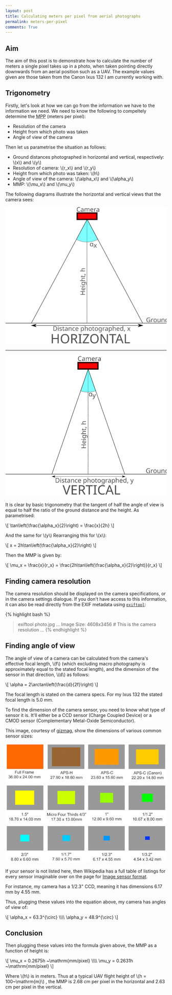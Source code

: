 ```yaml
---
layout: post
title: Calculating meters per pixel from aerial photographs
permalink: meters-per-pixel
comments: True
---
```


## Aim

The aim of this post is to demonstrate how to calculate the number of meters a single pixel takes up in a photo, when taken pointing directly downwards from an aerial position such as a UAV. The example values given are those taken from the Canon Ixus 132 I am currently working with.

<!--more-->

## Trigonometry

Firstly, let's look at how we can go from the information we have to the information we need. We need to know the following to compeltely determine the <abbr title="Meters Per Pixel">MPP</abbr> (meters per pixel):

* Resolution of the camera
* Height from which photo was taken
* Angle of view of the camera

Then let us parametrise the situation as follows:

* Ground distances photographed in horizontal and vertical, respectively: \\(x\\) and \\(y\\)
* Resolution of camera: \\(r_x\\) and \\(r_y\\)
* Height from which photo was taken: \\(h\\)
* Angle of view of the camera: \\(\\alpha_x\\) and \\(\\alpha_y\\)
* MMP: \\(\\mu_x\\) and \\(\\mu_y\\)

The following diagrams illustrate the horizontal and vertical views that the camera sees:

![horizontal view](/public/media/meters-per-pixel/horizontal_view.svg)

-----

![vertical view](/public/media/meters-per-pixel/vertical_view.svg)

It is clear by basic trigonometry that the tangent of half the angle of view is equal to half the ratio of the ground distance and the height. As parametrised:

\\[ \\tan\\left(\\frac{\\alpha_x}{2}\\right) = \\frac{x}{2h} \\]

And the same for \\(y\\) Rearranging this for \\(x\\):

\\[ x = 2h\\tan\\left(\\frac{\\alpha_x}{2}\\right) \\]

Then the MMP is given by:

\\[ \\mu_x = \\frac{x}{r_x} = \\frac{2h\\tan\\left(\\frac{\\alpha_x}{2}\\right)}{r_x} \\]

## Finding camera resolution

The camera resolution should be displayed on the camera specifications, or in the camera settings dialogue. If you don't have access to this information, it can also be read directly from the EXIF metadata using [`exiftool`](http://www.sno.phy.queensu.ca/~phil/exiftool/):

{% highlight bash %}
> exiftool photo.jpg
...
Image Size: 4608x3456 # This is the camera resolution
...
{% endhighlight %}

## Finding angle of view

The angle of view of a camera can be calculated from the camera's effective focal length, \\(f\\) (which excluding macro photography is approximately equal to the stated focal length), and the dimension of the sensor in that direction, \\(d\\) as follows:

\\[ \\alpha = 2\\arctan\\left(\\frac{d}{2f}\\right) \\]

The focal length is stated on the camera specs. For my Ixus 132 the stated focal length is 5.0 mm.

To find the dimension of the camera sensor, you need to know what type of sensor it is. It'll either be a CCD sensor (Charge Coupled Device) or a CMOD sensor (Complementary Metal-Oxide Semiconductor).

This image, courtesy of [gizmag](http://www.gizmag.com/camera-sensor-size-guide/26684/pictures#1), show the dimensions of various common sensor sizes:

![sensor sizes](/public/media/meters-per-pixel/sensor_sizes.jpg)

If your sensor is not listed here, then Wikipedia has a full table of listings for every sensor imaginable over on the page for [Image sensor format](https://en.wikipedia.org/wiki/Image_sensor_format#Table_of_sensor_formats_and_sizes).

For instance, my camera has a 1/2.3" CCD, meaning it has dimensions 6.17 mm by 4.55 mm.

Thus, plugging these values into the equation above, my camera has angles of view of:

\\[ \\alpha_x = 63.3^{\\circ} \\\\\\\\
   \\alpha_y = 48.9^{\\circ} \\]

## Conclusion

Then plugging these values into the formula given above, the MMP as a function of height is:

\\[ \\mu_x = 0.2675h ~\\mathrm{mm/pixel} \\\\\\\\
   \\mu\_y = 0.2631h ~\\mathrm{mm/pixel} \\]

Where \\(h\\) is in meters. Thus at a typical UAV flight height of \\(h = 100~\\mathrm{m}\\) , the MMP is 2.68 cm per pixel in the horizontal and 2.63 cm per pixel in the vertical.
